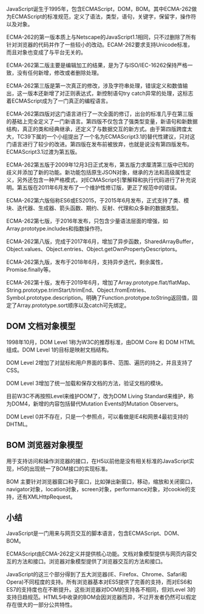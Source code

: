 JavaScript诞生于1995年，包含ECMAScript，DOM，BOM。其中ECMA-262做为ECMAScript的标准规范，定义了语法，类型，语句，关键字，保留字，操作符以及对象。

ECMA-262的第一版本质上与Netscape的JavaScript1.1相同，只不过删除了所有针对浏览器的代码并作了一些较小的改动。ECAM-262要求支持Unicode标准，而且对象也变成了与平台无关的。

ECMA-262第二版主要是编辑加工的结果，是为了与ISO/IEC-16262保持严格一致，没有任何新增，修改或者删除处理。

ECMA-262第三版是第一次真正的修改，涉及字符串处理，错误定义和数值输出，这一版本还新增了对正则表达式，新控制语句try catch异常的处理，这标志着ECMAScript成为了一门真正的编程语言。

ECMA-262第四版对这门语言进行了一次全面的修订，出台的标准几乎在第三版的基础上完全定义了一门新语言。第四版不仅包含了强类型变量，新语句和新数据结构，真正的类和经典继承，还定义了与数据交互的新方式。由于第四版跨度太大，TC39下属的一个小组提出了一个名为ECMAScript3.1的替代性建议，只对这门语言进行了较少的改进。第四版在发布前被放弃，也就是说没有第四版发布。ECMAScript3.1过渡为第五版。

ECMA-262第五版于2009年12月3日正式发布，第五版力求厘清第三版中已知的歧义并添加了新的功能。新功能包括原生JSON对象，继承的方法和高级属性定义，另外还包含一种严格模式，对ECMAScript引擎解释和执行代码进行了补充说明。第五版在2011年6月发布了一个维护性修订版，更正了规范中的错误。

ECMA-262第六版俗称ES6或ES2015，于2015年6月发布，正式支持了类、模块、迭代器、生成器、箭头函数、期约、反射、代理和众多新的数据类型。

ECMA-262第七版，于2016年发布，只包含少量语法层面的增强，如Array.prototype.includes和指数操作符。

ECMA-262第八版，完成于2017年6月，增加了异步函数，SharedArrayBuffer，Object.values、Object.entries、Object.getOwnPropertyDescriptors。

ECMA-262第九版，发布于2018年6月，支持异步迭代，剩余属性，Promise.finally等。

ECMA-262第十版，发布于2019年6月，增加了Array.prototype.flat/flatMap、String.prototype.trimStart/trimEnd、Object.fromEntries、Symbol.prototype.description。明确了Function.prototype.toString返回值，固定了Array.prototype.sort顺序以及catch可先绑定。

## DOM 文档对象模型

1998年10月，DOM Level 1称为W3C的推荐标准，由DOM Core 和 DOM HTML组成。DOM Level 1的目标是映射文档结构。

DOM Level 2增加了对鼠标和用户界面的事件、范围、遍历的持之，并且支持了CSS。

DOM Level 3增加了统一加载和保存文档的方法，验证文档的模块。

目前W3C不再按照Level来维护DOM了，改为DOM Living Standard来维护，称为DOM4，新增的内容包括替代Mutation Events的Mutation Observers。

DOM Level 0并不存在，只是一个参照点，可以看做是IE4和网景4最初支持的DHTML。

## BOM 浏览器对象模型

用于支持访问和操作浏览器的接口，在H5以前他是没有相关标准的JavaScript实现，H5的出现统一了BOM接口的实现标准。

BOM 主要针对浏览器窗口和子窗口，比如弹出新窗口，移动，缩放和关闭窗口，navigator对象，location对象，screen对象，performance对象，对cookie的支持，还有XMLHttpRequest。

## 小结

JavaScript是一门用来与网页交互的脚本语言，包含ECMAScript、DOM、BOM。

ECMAScript由ECMA-262定义并提供核心功能。文档对象模型提供与网页内容交互的方法和接口。浏览器对象模型提供了浏览器交互的方法和接口。

JavaScript的这三个部分得到了五大浏览器(IE、Firefox、Chrome、Safari和Opera)不同程度的支持。所有浏览器基本对ES5提供了完善的支持，而对ES6和ES7的支持度也在不断提升。这些浏览器对DOM的支持各不相同，但对Level 3的支持日趋规范。HTML5中收录的BOM会因浏览器而异，不过开发者仍然可以假定存在很大的一部分公共特性。
